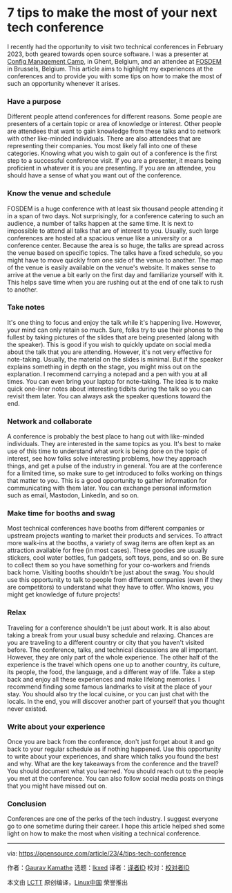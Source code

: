 [#]: subject: "7 tips to make the most of your next tech conference"
[#]: via: "https://opensource.com/article/23/4/tips-tech-conference"
[#]: author: "Gaurav Kamathe https://opensource.com/users/gkamathe"
[#]: collector: "lkxed"
[#]: translator: " "
[#]: reviewer: " "
[#]: publisher: " "
[#]: url: " "

7 tips to make the most of your next tech conference
======

I recently had the opportunity to visit two technical conferences in February 2023, both geared towards open source software. I was a presenter at [Config Management Camp][1], in Ghent, Belgium, and an attendee at [FOSDEM][2] in Brussels, Belgium. This article aims to highlight my experiences at the conferences and to provide you with some tips on how to make the most of such an opportunity whenever it arises.

### Have a purpose

Different people attend conferences for different reasons. Some people are presenters of a certain topic or area of knowledge or interest. Other people are attendees that want to gain knowledge from these talks and to network with other like-minded individuals. There are also attendees that are representing their companies. You most likely fall into one of these categories. Knowing what you wish to gain out of a conference is the first step to a successful conference visit. If you are a presenter, it means being proficient in whatever it is you are presenting. If you are an attendee, you should have a sense of what you want out of the conference.

### Know the venue and schedule

FOSDEM is a huge conference with at least six thousand people attending it in a span of two days. Not surprisingly, for a conference catering to such an audience, a number of talks happen at the same time. It is next to impossible to attend all talks that are of interest to you. Usually, such large conferences are hosted at a spacious venue like a university or a conference center. Because the area is so huge, the talks are spread across the venue based on specific topics. The talks have a fixed schedule, so you might have to move quickly from one side of the venue to another. The map of the venue is easily available on the venue's website. It makes sense to arrive at the venue a bit early on the first day and familiarize yourself with it. This helps save time when you are rushing out at the end of one talk to rush to another.

### Take notes

It's one thing to focus and enjoy the talk while it's happening live. However, your mind can only retain so much. Sure, folks try to use their phones to the fullest by taking pictures of the slides that are being presented (along with the speaker). This is good if you wish to quickly update on social media about the talk that you are attending. However, it's not very effective for note-taking. Usually, the material on the slides is minimal. But if the speaker explains something in depth on the stage, you might miss out on the explanation. I recommend carrying a notepad and a pen with you at all times. You can even bring your laptop for note-taking. The idea is to make quick one-liner notes about interesting tidbits during the talk so you can revisit them later. You can always ask the speaker questions toward the end.

### Network and collaborate

A conference is probably the best place to hang out with like-minded individuals. They are interested in the same topics as you. It's best to make use of this time to understand what work is being done on the topic of interest, see how folks solve interesting problems, how they approach things, and get a pulse of the industry in general. You are at the conference for a limited time, so make sure to get introduced to folks working on things that matter to you. This is a good opportunity to gather information for communicating with them later. You can exchange personal information such as email, Mastodon, LinkedIn, and so on.

### Make time for booths and swag

Most technical conferences have booths from different companies or upstream projects wanting to market their products and services. To attract more walk-ins at the booths, a variety of swag items are often kept as an attraction available for free (in most cases). These goodies are usually stickers, cool water bottles, fun gadgets, soft toys, pens, and so on. Be sure to collect them so you have something for your co-workers and friends back home. Visiting booths shouldn't be just about the swag. You should use this opportunity to talk to people from different companies (even if they are competitors) to understand what they have to offer. Who knows, you might get knowledge of future projects!

### Relax

Traveling for a conference shouldn't be just about work. It is also about taking a break from your usual busy schedule and relaxing. Chances are you are traveling to a different country or city that you haven't visited before. The conference, talks, and technical discussions are all important. However, they are only part of the whole experience. The other half of the experience is the travel which opens one up to another country, its culture, its people, the food, the language, and a different way of life. Take a step back and enjoy all these experiences and make lifelong memories. I recommend finding some famous landmarks to visit at the place of your stay. You should also try the local cuisine, or you can just chat with the locals. In the end, you will discover another part of yourself that you thought never existed.

### Write about your experience

Once you are back from the conference, don't just forget about it and go back to your regular schedule as if nothing happened. Use this opportunity to write about your experiences, and share which talks you found the best and why. What are the key takeaways from the conference and the travel? You should document what you learned. You should reach out to the people you met at the conference. You can also follow social media posts on things that you might have missed out on.

### Conclusion

Conferences are one of the perks of the tech industry. I suggest everyone go to one sometime during their career. I hope this article helped shed some light on how to make the most when visiting a technical conference.

--------------------------------------------------------------------------------

via: https://opensource.com/article/23/4/tips-tech-conference

作者：[Gaurav Kamathe][a]
选题：[lkxed][b]
译者：[译者ID](https://github.com/译者ID)
校对：[校对者ID](https://github.com/校对者ID)

本文由 [LCTT](https://github.com/LCTT/TranslateProject) 原创编译，[Linux中国](https://linux.cn/) 荣誉推出

[a]: https://opensource.com/users/gkamathe
[b]: https://github.com/lkxed/
[1]: https://cfgmgmtcamp.eu/ghent2023/
[2]: https://fosdem.org/2023/